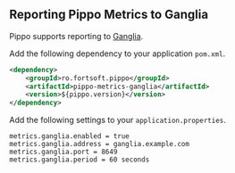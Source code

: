 ## Reporting Pippo Metrics to Ganglia

Pippo supports reporting to [Ganglia](http://ganglia.info).

Add the following dependency to your application `pom.xml`.

```xml
<dependency>
    <groupId>ro.fortsoft.pippo</groupId>
    <artifactId>pippo-metrics-ganglia</artifactId>
    <version>${pippo.version}</version>
</dependency>
```

Add the following settings to your `application.properties`.

    metrics.ganglia.enabled = true
    metrics.ganglia.address = ganglia.example.com
    metrics.ganglia.port = 8649
    metrics.ganglia.period = 60 seconds

